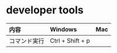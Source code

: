 # developer tools

| 内容                                                   | Windows            | Mac  |
| :----------------------------------------------------- | :----------------- | :--- |
| コマンド実行                                   | Ctrl + Shift + p  |

